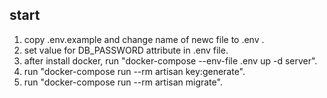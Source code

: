 ## start

1. copy .env.example and change name of newc file to .env .
2. set value for DB_PASSWORD attribute in .env file.
3. after install docker, run "docker-compose --env-file .env up -d server".
4. run "docker-compose run --rm artisan key:generate".
5. run "docker-compose run --rm artisan migrate".